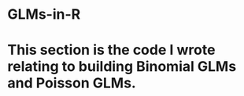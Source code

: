 # GLMs-in-R
# This section is the code I wrote relating to building Binomial GLMs and Poisson GLMs.
